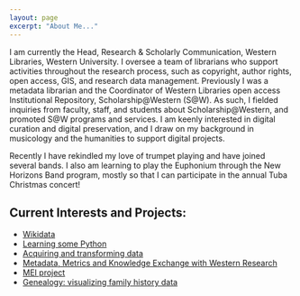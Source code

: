 ```yaml
---
layout: page
excerpt: "About Me..."
---
```


I am currently the Head, Research & Scholarly Communication, Western Libraries, Western University. I oversee a team of librarians who support activities throughout the research process, such as copyright, author rights, open access, GIS, and research data management. Previously I was a metadata librarian and the Coordinator of Western Libraries open access Institutional Repository, Scholarship@Western (S@W).  As such, I fielded inquiries from faculty, staff, and students about Scholarship@Western, and promoted S@W programs and services.
I am keenly interested in digital curation and digital preservation, and I draw on my background in musicology and the humanities to support digital projects.

Recently I have rekindled my love of trumpet playing and have joined several bands. I also am learning to play the Euphonium through the New Horizons Band program, mostly so that I can participate in the annual Tuba Christmas concert!

## Current Interests and Projects:

- [Wikidata](https://wikiedu.org/wikidata/)
- [Learning some Python](https://www.py4e.com/)
- [Acquiring and transforming data](https://programminghistorian.org/en/lessons/)
- [Metadata, Metrics and Knowledge Exchange with Western Research](https://www.uwo.ca/research/services/kex/index.html)
- [MEI project](https://music-encoding.org/)
- [Genealogy: visualizing family history data](https://www.olasuperconference.ca/SC-2018/event/i-see-dead-people-using-digital-tools-to-manage-and-visualize-your-family-history/)
